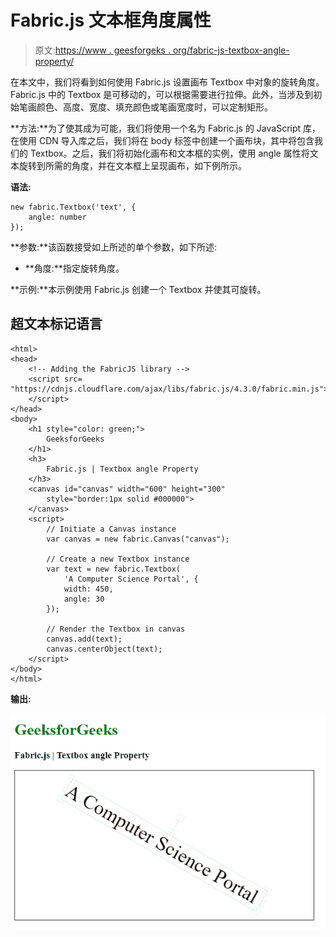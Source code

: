 # Fabric.js 文本框角度属性

> 原文:[https://www . geesforgeks . org/fabric-js-textbox-angle-property/](https://www.geeksforgeeks.org/fabric-js-textbox-angle-property/)

在本文中，我们将看到如何使用 Fabric.js 设置画布 Textbox 中对象的旋转角度。Fabric.js 中的 Textbox 是可移动的，可以根据需要进行拉伸。此外，当涉及到初始笔画颜色、高度、宽度、填充颜色或笔画宽度时，可以定制矩形。

**方法:**为了使其成为可能，我们将使用一个名为 Fabric.js 的 JavaScript 库，在使用 CDN 导入库之后，我们将在 body 标签中创建一个画布块，其中将包含我们的 Textbox。之后，我们将初始化画布和文本框的实例，使用 angle 属性将文本旋转到所需的角度，并在文本框上呈现画布，如下例所示。

**语法:**

```
new fabric.Textbox('text', {
    angle: number
});
```

**参数:**该函数接受如上所述的单个参数，如下所述:

*   **角度:**指定旋转角度。

**示例:**本示例使用 Fabric.js 创建一个 Textbox 并使其可旋转。

## 超文本标记语言

```
<html>
<head>
    <!-- Adding the FabricJS library -->
    <script src=
"https://cdnjs.cloudflare.com/ajax/libs/fabric.js/4.3.0/fabric.min.js">
    </script>
</head>
<body>
    <h1 style="color: green;">
        GeeksforGeeks
    </h1>
    <h3>
        Fabric.js | Textbox angle Property
    </h3>
    <canvas id="canvas" width="600" height="300"
        style="border:1px solid #000000">
    </canvas>
    <script>
        // Initiate a Canvas instance 
        var canvas = new fabric.Canvas("canvas");

        // Create a new Textbox instance 
        var text = new fabric.Textbox(
            'A Computer Science Portal', {
            width: 450,
            angle: 30
        });

        // Render the Textbox in canvas 
        canvas.add(text);
        canvas.centerObject(text);
    </script>
</body>
</html>
```

**输出:**

![](img/ce70c28a113a73321fcf9a2fca1b38b7.png)